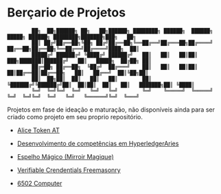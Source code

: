 # Berçario de Projetos

``` 
        ██╗  ██╗██████╗ ██╗   ██╗██████╗ ████████╗ ██████╗  ██████╗  █████╗ ██████╗ ████████╗███████╗███╗   ██╗
        ██║ ██╔╝██╔══██╗╚██╗ ██╔╝██╔══██╗╚══██╔══╝██╔═══██╗██╔════╝ ██╔══██╗██╔══██╗╚══██╔══╝██╔════╝████╗  ██║
        █████╔╝ ██████╔╝ ╚████╔╝ ██████╔╝   ██║   ██║   ██║██║  ███╗███████║██████╔╝   ██║   █████╗  ██╔██╗ ██║
        ██╔═██╗ ██╔══██╗  ╚██╔╝  ██╔═══╝    ██║   ██║   ██║██║   ██║██╔══██║██╔══██╗   ██║   ██╔══╝  ██║╚██╗██║
        ██║  ██╗██║  ██║   ██║   ██║        ██║   ╚██████╔╝╚██████╔╝██║  ██║██║  ██║   ██║   ███████╗██║ ╚████║
        ╚═╝  ╚═╝╚═╝  ╚═╝   ╚═╝   ╚═╝        ╚═╝    ╚═════╝  ╚═════╝ ╚═╝  ╚═╝╚═╝  ╚═╝   ╚═╝   ╚══════╝╚═╝  ╚═══╝
```

Projetos em fase de ideação e maturação, não disponíveis ainda para ser criado como projeto em seu proprio repositório. 

- [Alice Token AT](AliceToken.md)

- [Desenvolvimento de competências em HyperledgerAries](AriesDesenv.md)

- [Espelho Mágico (Mirroir Magique)](MirroirMagique.md)

- [Verifiable Crendentials Freemasonry](VerifCredMasonry.md)

- [6502 Computer](6502Computer.md)
